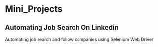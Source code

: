 # Mini_Projects

## Automating Job Search On Linkedin 
Automating job search and follow companies using Selenium Web Driver
